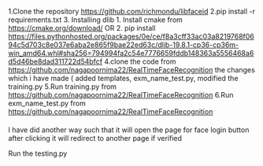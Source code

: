 1.Clone the repository https://github.com/richmondu/libfaceid
2.pip install -r requirements.txt
3. Installing dlib
       1. Install cmake from https://cmake.org/download/ OR
       2. pip install https://files.pythonhosted.org/packages/0e/ce/f8a3cff33ac03a8219768f0694c5d703c8e037e6aba2e865f9bae22ed63c/dlib-19.8.1-cp36-cp36m-win_amd64.whl#sha256=794994fa2c54e7776659fddb148363a5556468a6d5d46be8dad311722d54bfcf
4.clone the code from  https://github.com/nagapoornima22/RealTimeFaceRecognition  the changes which i have made ( added templates, exm_name_test.py, modified the training.py 
5.Run training.py from  https://github.com/nagapoornima22/RealTimeFaceRecognition
6.Run exm_name_test.py  from  https://github.com/nagapoornima22/RealTimeFaceRecognition

####
 I have did another way such that it will open the page for face login button after clicking it will redirect to another page if verified
 
 Run the testing.py
